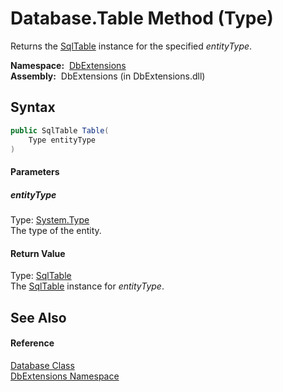 Database.Table Method (Type)
============================
  Returns the [SqlTable][1] instance for the specified *entityType*.

  **Namespace:**  [DbExtensions][2]  
  **Assembly:**  DbExtensions (in DbExtensions.dll)

Syntax
------

```csharp
public SqlTable Table(
	Type entityType
)
```

#### Parameters

##### *entityType*
Type: [System.Type][3]  
The type of the entity.

#### Return Value
Type: [SqlTable][1]  
The [SqlTable][1] instance for *entityType*.

See Also
--------

#### Reference
[Database Class][4]  
[DbExtensions Namespace][2]  

[1]: ../SqlTable/README.md
[2]: ../README.md
[3]: http://msdn.microsoft.com/en-us/library/42892f65
[4]: README.md
